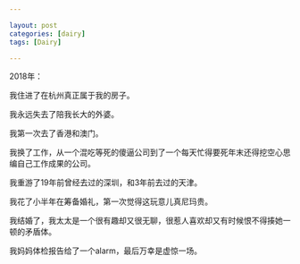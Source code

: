```yaml
---

layout: post
categories: [dairy]
tags: [Dairy]

---
```


2018年：

我住进了在杭州真正属于我的房子。

我永远失去了陪我长大的外婆。

我第一次去了香港和澳门。

我换了工作，从一个混吃等死的傻逼公司到了一个每天忙得要死年末还得挖空心思编自己工作成果的公司。

我重游了19年前曾经去过的深圳，和3年前去过的天津。

我花了小半年在筹备婚礼，第一次觉得这玩意儿真尼玛贵。

我结婚了，我太太是一个很有趣却又很无聊，很惹人喜欢却又有时候恨不得揍她一顿的矛盾体。

我妈妈体检报告给了一个alarm，最后万幸是虚惊一场。